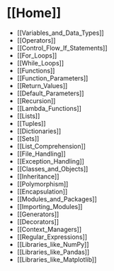 # [[Home]]
- [[Variables_and_Data_Types]]
- [[Operators]]
- [[Control_Flow_If_Statements]]
- [[For_Loops]]
- [[While_Loops]]
- [[Functions]]
- [[Function_Parameters]]
- [[Return_Values]]
- [[Default_Parameters]]
- [[Recursion]]
- [[Lambda_Functions]]
- [[Lists]]
- [[Tuples]]
- [[Dictionaries]]
- [[Sets]]
- [[List_Comprehension]]
- [[File_Handling]]
- [[Exception_Handling]]
- [[Classes_and_Objects]]
- [[Inheritance]]
- [[Polymorphism]]
- [[Encapsulation]]
- [[Modules_and_Packages]]
- [[Importing_Modules]]
- [[Generators]]
- [[Decorators]]
- [[Context_Managers]]
- [[Regular_Expressions]]
- [[Libraries_like_NumPy]]
- [[Libraries_like_Pandas]]
- [[Libraries_like_Matplotlib]]

